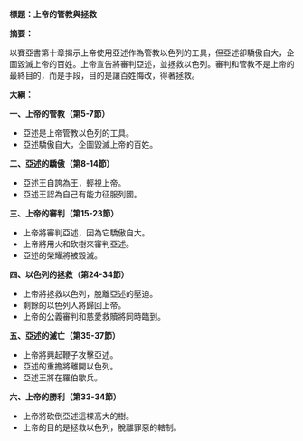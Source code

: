 **標題：上帝的管教與拯救**

**摘要：**

以賽亞書第十章揭示上帝使用亞述作為管教以色列的工具，但亞述卻驕傲自大，企圖毀滅上帝的百姓。上帝宣告將審判亞述，並拯救以色列。審判和管教不是上帝的最終目的，而是手段，目的是讓百姓悔改，得著拯救。

**大綱：**

**一、上帝的管教（第5-7節）**
* 亞述是上帝管教以色列的工具。
* 亞述驕傲自大，企圖毀滅上帝的百姓。

**二、亞述的驕傲（第8-14節）**
* 亞述王自誇為王，輕視上帝。
* 亞述王認為自己有能力征服列國。

**三、上帝的審判（第15-23節）**
* 上帝將審判亞述，因為它驕傲自大。
* 上帝將用火和砍樹來審判亞述。
* 亞述的榮耀將被毀滅。

**四、以色列的拯救（第24-34節）**
* 上帝將拯救以色列，脫離亞述的壓迫。
* 剩餘的以色列人將歸回上帝。
* 上帝的公義審判和慈愛救贖將同時臨到。

**五、亞述的滅亡（第35-37節）**
* 上帝將興起鞭子攻擊亞述。
* 亞述的重擔將離開以色列。
* 亞述王將在羅伯歇兵。

**六、上帝的勝利（第33-34節）**
* 上帝將砍倒亞述這棵高大的樹。
* 上帝的目的是拯救以色列，脫離罪惡的轄制。